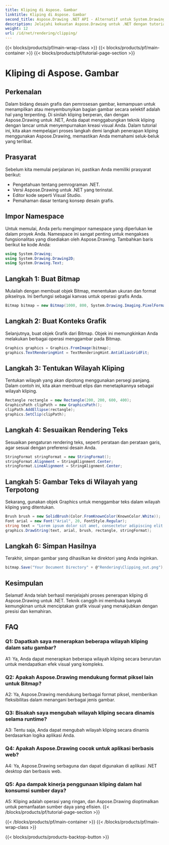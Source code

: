 ```yaml
---
title: Kliping di Aspose. Gambar
linktitle: Kliping di Aspose. Gambar
second_title: Aspose.Drawing .NET API - Alternatif untuk System.Drawing.Common
description: Jelajahi kekuatan Aspose.Drawing untuk .NET dengan tutorial langkah demi langkah tentang penerapan kliping untuk desain grafis yang disempurnakan.
weight: 12
url: /id/net/rendering/clipping/
---
```


{{< blocks/products/pf/main-wrap-class >}}
{{< blocks/products/pf/main-container >}}
{{< blocks/products/pf/tutorial-page-section >}}

# Kliping di Aspose. Gambar

## Perkenalan

Dalam bidang desain grafis dan pemrosesan gambar, kemampuan untuk menampilkan atau menyembunyikan bagian gambar secara selektif adalah hal yang terpenting. Di sinilah kliping berperan, dan dengan Aspose.Drawing untuk .NET, Anda dapat menggabungkan teknik kliping dengan lancar untuk menyempurnakan kreasi visual Anda. Dalam tutorial ini, kita akan mempelajari proses langkah demi langkah penerapan kliping menggunakan Aspose.Drawing, memastikan Anda memahami seluk-beluk yang terlibat.

## Prasyarat

Sebelum kita memulai perjalanan ini, pastikan Anda memiliki prasyarat berikut:

- Pengetahuan tentang pemrograman .NET.
- Versi Aspose.Drawing untuk .NET yang terinstal.
- Editor kode seperti Visual Studio.
- Pemahaman dasar tentang konsep desain grafis.

## Impor Namespace

Untuk memulai, Anda perlu mengimpor namespace yang diperlukan ke dalam proyek Anda. Namespace ini sangat penting untuk mengakses fungsionalitas yang disediakan oleh Aspose.Drawing. Tambahkan baris berikut ke kode Anda:

```csharp
using System.Drawing;
using System.Drawing.Drawing2D;
using System.Drawing.Text;
```

## Langkah 1: Buat Bitmap

Mulailah dengan membuat objek Bitmap, menentukan ukuran dan format pikselnya. Ini berfungsi sebagai kanvas untuk operasi grafis Anda. 

```csharp
Bitmap bitmap = new Bitmap(1000, 800, System.Drawing.Imaging.PixelFormat.Format32bppPArgb);
```

## Langkah 2: Buat Konteks Grafik

Selanjutnya, buat objek Grafik dari Bitmap. Objek ini memungkinkan Anda melakukan berbagai operasi menggambar pada Bitmap.

```csharp
Graphics graphics = Graphics.FromImage(bitmap);
graphics.TextRenderingHint = TextRenderingHint.AntiAliasGridFit;
```

## Langkah 3: Tentukan Wilayah Kliping

Tentukan wilayah yang akan dipotong menggunakan persegi panjang. Dalam contoh ini, kita akan membuat elips dan menetapkannya sebagai wilayah kliping.

```csharp
Rectangle rectangle = new Rectangle(200, 200, 600, 400);
GraphicsPath clipPath = new GraphicsPath();
clipPath.AddEllipse(rectangle);
graphics.SetClip(clipPath);
```

## Langkah 4: Sesuaikan Rendering Teks

Sesuaikan pengaturan rendering teks, seperti perataan dan perataan garis, agar sesuai dengan preferensi desain Anda.

```csharp
StringFormat stringFormat = new StringFormat();
stringFormat.Alignment = StringAlignment.Center;
stringFormat.LineAlignment = StringAlignment.Center;
```

## Langkah 5: Gambar Teks di Wilayah yang Terpotong

Sekarang, gunakan objek Graphics untuk menggambar teks dalam wilayah kliping yang ditentukan.

```csharp
Brush brush = new SolidBrush(Color.FromKnownColor(KnownColor.White));
Font arial = new Font("Arial", 20, FontStyle.Regular);
string text = "Lorem ipsum dolor sit amet, consectetur adipiscing elit. ..."; // (Teks dipotong agar singkatnya)
graphics.DrawString(text, arial, brush, rectangle, stringFormat);
```

## Langkah 6: Simpan Hasilnya

Terakhir, simpan gambar yang dihasilkan ke direktori yang Anda inginkan.

```csharp
bitmap.Save("Your Document Directory" + @"Rendering\Clipping_out.png");
```

## Kesimpulan

Selamat! Anda telah berhasil menjelajahi proses penerapan kliping di Aspose.Drawing untuk .NET. Teknik canggih ini membuka banyak kemungkinan untuk menciptakan grafik visual yang menakjubkan dengan presisi dan kemahiran.

## FAQ

### Q1: Dapatkah saya menerapkan beberapa wilayah kliping dalam satu gambar?

A1: Ya, Anda dapat menerapkan beberapa wilayah kliping secara berurutan untuk mendapatkan efek visual yang kompleks.

### Q2: Apakah Aspose.Drawing mendukung format piksel lain untuk Bitmap?

A2: Ya, Aspose.Drawing mendukung berbagai format piksel, memberikan fleksibilitas dalam menangani berbagai jenis gambar.

### Q3: Bisakah saya mengubah wilayah kliping secara dinamis selama runtime?

A3: Tentu saja, Anda dapat mengubah wilayah kliping secara dinamis berdasarkan logika aplikasi Anda.

### Q4: Apakah Aspose.Drawing cocok untuk aplikasi berbasis web?

A4: Ya, Aspose.Drawing serbaguna dan dapat digunakan di aplikasi .NET desktop dan berbasis web.

### Q5: Apa dampak kinerja penggunaan kliping dalam hal konsumsi sumber daya?

A5: Kliping adalah operasi yang ringan, dan Aspose.Drawing dioptimalkan untuk pemanfaatan sumber daya yang efisien.
{{< /blocks/products/pf/tutorial-page-section >}}

{{< /blocks/products/pf/main-container >}}
{{< /blocks/products/pf/main-wrap-class >}}

{{< blocks/products/products-backtop-button >}}
